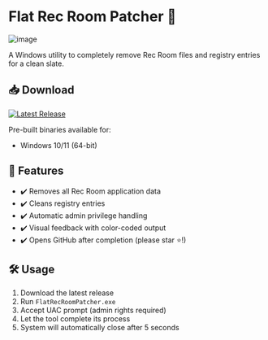 # Flat Rec Room Patcher 🧹

![image](https://github.com/user-attachments/assets/6fad7752-1321-4b21-8bf9-803034c77271)


A Windows utility to completely remove Rec Room files and registry entries for a clean slate.

## 📥 Download
[![Latest Release](https://img.shields.io/github/v/release/Pxcket/Flat-RecRoom-Patcher?style=for-the-badge&label=Download)](https://github.com/Pxcket/Flat-RecRoom-Patcher/releases/latest)

Pre-built binaries available for:
- Windows 10/11 (64-bit)

## 🚀 Features
- ✔️ Removes all Rec Room application data
- ✔️ Cleans registry entries
- ✔️ Automatic admin privilege handling
- ✔️ Visual feedback with color-coded output
- ✔️ Opens GitHub after completion (please star ⭐!)

## 🛠️ Usage
1. Download the latest release
2. Run `FlatRecRoomPatcher.exe`
3. Accept UAC prompt (admin rights required)
4. Let the tool complete its process
5. System will automatically close after 5 seconds
